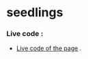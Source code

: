 # seedlings

### Live code :
+ [Live code of the page]( https://razan-aboushi.github.io/seedlings/) .
